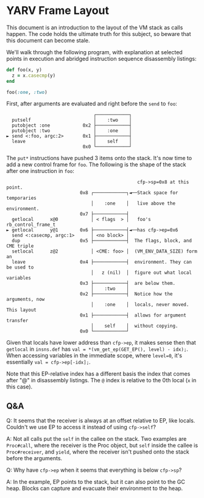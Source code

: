 # YARV Frame Layout

This document is an introduction to the layout of the VM stack as calls happen.
The code holds the ultimate truth for this subject, so beware that this
document can become stale.

We'll walk through the following program, with explanation at selected points
in execution and abridged instruction sequence disassembly listings:

```ruby
def foo(x, y)
  z = x.casecmp(y)
end

foo(:one, :two)
```

First, after arguments are evaluated and right before the `send` to `foo`:

```
                                ┌────────────┐
  putself                       │    :two    │
  putobject :one            0x2 ├────────────┤
  putobject :two                │    :one    │
► send <:foo, argc:2>       0x1 ├────────────┤
  leave                         │    self    │
                            0x0 └────────────┘
```

The `put*` instructions have pushed 3 items onto the stack. It's now time to
add a new control frame for `foo`. The following is the shape of the stack
after one instruction in `foo`:

```
                                                cfp->sp=0x8 at this point.
                           0x8 ┌────────────┐◄──Stack space for temporaries
                               │    :one    │   live above the environment.
                           0x7 ├────────────┤
  getlocal      x@0            │ < flags  > │   foo's rb_control_frame_t
► getlocal      y@1        0x6 ├────────────┤◄──has cfp->ep=0x6
  send <:casecmp, argc:1>      │ <no block> │
  dup                      0x5 ├────────────┤  The flags, block, and CME triple
  setlocal      z@2            │ <CME: foo> │  (VM_ENV_DATA_SIZE) form an
  leave                    0x4 ├────────────┤  environment. They can be used to
                               │   z (nil)  │  figure out what local variables
                           0x3 ├────────────┤  are below them.
                               │    :two    │
                           0x2 ├────────────┤  Notice how the arguments, now
                               │    :one    │  locals, never moved. This layout
                           0x1 ├────────────┤  allows for argument transfer
                               │    self    │  without copying.
                           0x0 └────────────┘
```

Given that locals have lower address than `cfp->ep`, it makes sense then that
`getlocal` in `insns.def` has `val = *(vm_get_ep(GET_EP(), level) - idx);`.
When accessing variables in the immediate scope, where `level=0`, it's
essentially `val = cfp->ep[-idx];`.

Note that this EP-relative index has a different basis the index that comes
after "@" in disassembly listings. The `@` index is relative to the 0th local
(`x` in this case).

## Q&A

Q: It seems that the receiver is always at an offset relative to EP,
   like locals. Couldn't we use EP to access it instead of using `cfp->self`?

A: Not all calls put the `self` in the callee on the stack. Two
   examples are `Proc#call`, where the receiver is the Proc object, but `self`
   inside the callee is `Proc#receiver`, and `yield`, where the receiver isn't
   pushed onto the stack before the arguments.

Q: Why have `cfp->ep` when it seems that everything is below `cfp->sp`?

A: In the example, EP points to the stack, but it can also point to the GC heap.
   Blocks can capture and evacuate their environment to the heap.






